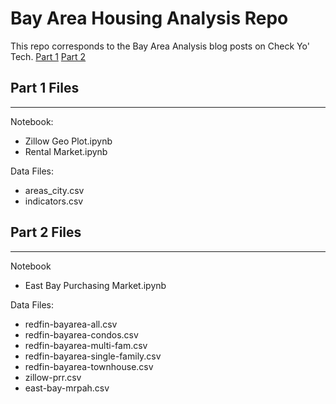 # Bay Area Housing Analysis Repo

This repo corresponds to the Bay Area Analysis blog posts on Check Yo' Tech. 
[Part 1](https://blog.checkyo.tech/2018/08/06/bay-area-housing-market-analysis/)
[Part 2](https://blog.checkyo.tech/2018/08/15/bay-area-housing-market-analysis-part-2/)

## Part 1 Files
---
Notebook:
- Zillow Geo Plot.ipynb
- Rental Market.ipynb

Data Files:
- areas_city.csv
- indicators.csv

## Part 2 Files
---
Notebook
- East Bay Purchasing Market.ipynb

Data Files:
- redfin-bayarea-all.csv
- redfin-bayarea-condos.csv
- redfin-bayarea-multi-fam.csv
- redfin-bayarea-single-family.csv
- redfin-bayarea-townhouse.csv
- zillow-prr.csv
- east-bay-mrpah.csv
